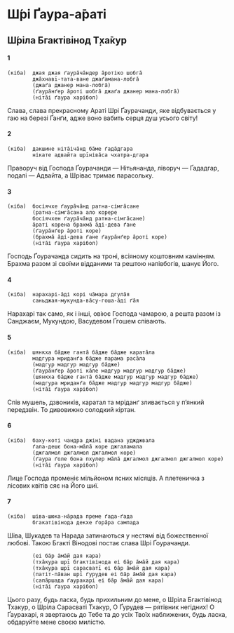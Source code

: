 # Ш́рі Ґаура-а̄раті

## Ш́ріла Бгактівінод Т̣ха̄кур

#### 1

    (кіба)  джая джая ґаура̄ча̄ндер а̄ротіко шобга̄
            джа̄хнавī-тата-ване джаґамана-лобга̄
            (джаґа джанер мана-лобга̄)
            (ґаура̄нґер а̄роті шобга̄ джаґа джанер мана-лобга̄)
            (ніта̄і ґаура харібол)

Слава, слава прекрасному Араті Шрі Ґаурачанди, яке відбувається у гаю на березі Ґанґи, адже воно вабить серця душ усього світу!

#### 2

    (кіба)  дакшине ніта̄іча̄нд ба̄ме ґада̄дгара
            нікате адвайта шрīніва̄са чхатра-дгара

Праворуч від Господа Ґоурачанди — Нітьянанда, ліворуч — Ґададгар, подалі — Адвайта, а Шрівас тримає парасольку.

#### 3

    (кіба)  босіячхе ґаура̄ча̄нд ратна-сімга̄сане
            (ратна-сімга̄сана ало корере
            босіячхен ґаура̄ча̄нд ратна-сімга̄сане)
            а̄раті корена брахма̄ а̄ді-дева ґане
            (ґаура̄нґер а̄роті коре)
            (брахма̄ а̄ді-дева ґане ґаура̄нґер а̄роті коре)
            (ніта̄і ґаура харібол)

Господь Ґоурачанда сидить на троні, всіяному коштовним камінням. Брахма разом зі своїми відданими та рештою напівбогів, шанує Його.

#### 4

    (кіба)  нарахарі-а̄ді корі ча̄мара дгула̄я
            саньджая-мукунда-ва̄су-гоша-а̄ді ґа̄я

Нарахарі так само, як і інші, овіює Господа чамарою, а решта разом із Санджаєм, Мукундою, Васудевом Ґгошем співають.

#### 5

    (кіба)  шянкха ба̄дже ганта̄ ба̄дже ба̄дже карата̄ла
            мадгура мриданґа ба̄дже парама раса̄ла
            (мадгур мадгур мадгур ба̄дже)
            (ґаура̄нґер а̄роті ка̄ле мадгур мадгур мадгур ба̄дже)
            (шянкха ба̄дже ганта̄ ба̄дже мадгур мадгур мадгур ба̄дже)
            (мадгура мриданґа ба̄дже мадгур мадгур мадгур ба̄дже)
            (ніта̄і ґаура харібол)


Спів мушель, дзвоників, каратал та мріданґ зливається у п’янкий передзвін. 
То дивовижно солодкий кіртан.

#### 6

    (кіба)  баху-коті чандра джіні вадана уджджвала
            ґала-дешє бона-ма̄ла̄ коре джгаламала
            (джгалмол джгалмол джгалмол коре)
            (ґаура ґоле бона пхулер ма̄ла̄ джгалмол джгалмол джгалмол коре)
            (ніта̄і ґаура харібол)

Лице Господа променіє мільйоном ясних місяців. А плетеничка з лісових квітів сяє на Його шиї. 

#### 7

    (кіба)  шіва-шюка-на̄рада преме ґада-ґада
            бгакатівінода декхе ґора̄ра сампада

Шіва, Шукадев та Нарада затинаються у нестямі від божественної любові. Такою Бгакті Вінодові постає слава Шрі Ґоурачанди.

            (еі ба̄р а̄ма̄й дая кара)
            (тха̄кура шрī бгактівінода еі ба̄р а̄ма̄й дая кара)
            (тха̄кура шрī сарасватī еі ба̄р а̄ма̄й дая кара)
            (патіт-па̄ван шрī ґурудев еі ба̄р а̄ма̄й дая кара)
            (сапа̄ршада ґаурахарі еі ба̄р а̄ма̄й дая кара)
            (ніта̄і ґаура харібол)

Цього разу, будь ласка, будь прихильним до мене, о Шріла Бгактівінод Тхакур, о Шріла Сарасваті Тхакур, О Ґурудев — рятівник негідних! О Ґаурахарі, я звертаюсь до Тебе та до усіх Твоїх наближених, будь ласка, обдаруйте мене своєю милістю.